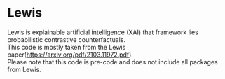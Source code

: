 # Lewis
Lewis is explainable artificial intelligence (XAI) that framework lies probabilistic contrastive counterfactuals.<br>
This code is mostly taken from the Lewis paper(https://arxiv.org/pdf/2103.11972.pdf).<br>
Please note that this code is pre-code and does not include all packages from Lewis.<br>
